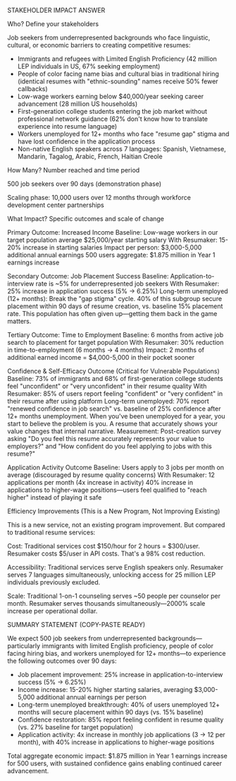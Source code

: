 STAKEHOLDER IMPACT ANSWER

Who? Define your stakeholders

Job seekers from underrepresented backgrounds who face linguistic, cultural, or economic barriers to creating competitive resumes:

- Immigrants and refugees with Limited English Proficiency (42 million LEP individuals in US, 67% seeking employment)
- People of color facing name bias and cultural bias in traditional hiring (identical resumes with "ethnic-sounding" names receive 50% fewer callbacks)
- Low-wage workers earning below $40,000/year seeking career advancement (28 million US households)
- First-generation college students entering the job market without professional network guidance (62% don't know how to translate experience into resume language)
- Workers unemployed for 12+ months who face "resume gap" stigma and have lost confidence in the application process
- Non-native English speakers across 7 languages: Spanish, Vietnamese, Mandarin, Tagalog, Arabic, French, Haitian Creole

How Many? Number reached and time period

500 job seekers over 90 days (demonstration phase)

Scaling phase: 10,000 users over 12 months through workforce development center partnerships

What Impact? Specific outcomes and scale of change

Primary Outcome: Increased Income
Baseline: Low-wage workers in our target population average $25,000/year starting salary
With Resumaker: 15-20% increase in starting salaries
Impact per person: $3,000-5,000 additional annual earnings
500 users aggregate: $1.875 million in Year 1 earnings increase

Secondary Outcome: Job Placement Success
Baseline: Application-to-interview rate is ~5% for underrepresented job seekers
With Resumaker: 25% increase in application success (5% → 6.25%)
Long-term unemployed (12+ months): Break the "gap stigma" cycle. 40% of this subgroup secure placement within 90 days of resume creation, vs. baseline 15% placement rate. This population has often given up—getting them back in the game matters.

Tertiary Outcome: Time to Employment
Baseline: 6 months from active job search to placement for target population
With Resumaker: 30% reduction in time-to-employment (6 months → 4 months)
Impact: 2 months of additional earned income = $4,000-5,000 in their pocket sooner

Confidence & Self-Efficacy Outcome (Critical for Vulnerable Populations)
Baseline: 73% of immigrants and 68% of first-generation college students feel "unconfident" or "very unconfident" in their resume quality
With Resumaker: 85% of users report feeling "confident" or "very confident" in their resume after using platform
Long-term unemployed: 70% report "renewed confidence in job search" vs. baseline of 25% confidence after 12+ months unemployment. When you've been unemployed for a year, you start to believe the problem is you. A resume that accurately shows your value changes that internal narrative.
Measurement: Post-creation survey asking "Do you feel this resume accurately represents your value to employers?" and "How confident do you feel applying to jobs with this resume?"

Application Activity Outcome
Baseline: Users apply to 3 jobs per month on average (discouraged by resume quality concerns)
With Resumaker: 12 applications per month (4x increase in activity)
40% increase in applications to higher-wage positions—users feel qualified to "reach higher" instead of playing it safe

Efficiency Improvements (This is a New Program, Not Improving Existing)

This is a new service, not an existing program improvement. But compared to traditional resume services:

Cost: Traditional services cost $150/hour for 2 hours = $300/user. Resumaker costs $5/user in API costs. That's a 98% cost reduction.

Accessibility: Traditional services serve English speakers only. Resumaker serves 7 languages simultaneously, unlocking access for 25 million LEP individuals previously excluded.

Scale: Traditional 1-on-1 counseling serves ~50 people per counselor per month. Resumaker serves thousands simultaneously—2000% scale increase per operational dollar.

SUMMARY STATEMENT (COPY-PASTE READY)

We expect 500 job seekers from underrepresented backgrounds—particularly immigrants with limited English proficiency, people of color facing hiring bias, and workers unemployed for 12+ months—to experience the following outcomes over 90 days:

- Job placement improvement: 25% increase in application-to-interview success (5% → 6.25%)
- Income increase: 15-20% higher starting salaries, averaging $3,000-5,000 additional annual earnings per person
- Long-term unemployed breakthrough: 40% of users unemployed 12+ months will secure placement within 90 days (vs. 15% baseline)
- Confidence restoration: 85% report feeling confident in resume quality (vs. 27% baseline for target population)
- Application activity: 4x increase in monthly job applications (3 → 12 per month), with 40% increase in applications to higher-wage positions

Total aggregate economic impact: $1.875 million in Year 1 earnings increase for 500 users, with sustained confidence gains enabling continued career advancement.
